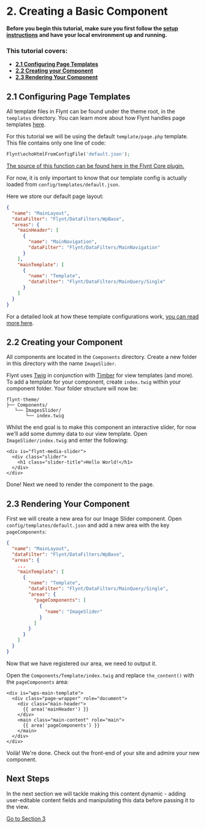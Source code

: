 # 2. Creating a Basic Component

<div class="alert alert-info">
  <strong>Before you begin this tutorial, make sure you first follow the <a href="../setup.md">setup instructions</a> and have your local environment up and running.
  </strong>
</div>

<div class="alert">
  <h3>This tutorial covers:</h3>
  <ul>
    <li><strong><a href="#21-configuring-page-templates">2.1 Configuring Page Templates</a></strong></li>
    <li><strong><a href="#22-creating-your-component">2.2 Creating your Component</a></strong></li>
    <li><strong><a href="#23-rendering-your-component">2.3 Rendering Your Component</a></strong></li>
  </ul>
</div>

## 2.1 Configuring Page Templates
All template files in Flynt can be found under the theme root, in the `templates` directory. You can learn more about how Flynt handles page templates [here](../theme-development/page-templates.md).

For this tutorial we will be using the default `template/page.php` template. This file contains only one line of code:

```php
Flynt\echoHtmlFromConfigFile('default.json');
```

<p><a href="/add-link" class="source-note">The source of this function can be found here in the Flynt Core plugin.</a></p>

For now, it is only important to know that our template config is actually loaded from `config/templates/default.json`.

Here we store our default page layout:

```json
{
  "name": "MainLayout",
  "dataFilter": "Flynt/DataFilters/WpBase",
  "areas": {
    "mainHeader": [
      {
        "name": "MainNavigation",
        "dataFilter": "Flynt/DataFilters/MainNavigation"
      }
    ],
    "mainTemplate": [
      {
        "name": "Template",
        "dataFilter": "Flynt/DataFilters/MainQuery/Single"
      }
    ]
  }
}
```

For a detailed look at how these template configurations work, [you can read more here](../theme-development/page-templates.md).

## 2.2 Creating your Component
All components are located in the `Components` directory. Create a new folder in this directory with the name `ImageSlider`.

Flynt uses [Twig](http://twig.sensiolabs.org/) in conjunction with [Timber](timber.github.io/timber/) for view templates (and more). To add a template for your component, create `index.twig` within your component folder. Your folder structure will now be:

```
flynt-theme/
├── Components/
   └── ImagesSlider/
       └── index.twig
```

Whilst the end goal is to make this component an interactive slider, for now we'll add some dummy data to our view template. Open `ImageSlider/index.twig` and enter the following:

```twig
<div is="flynt-media-slider">
  <div class="slider">
    <h1 class="slider-title">Hello World!</h1>
  </div>
</div>
```

Done! Next we need to render the component to the page.

## 2.3 Rendering Your Component

First we will create a new area for our Image Slider component. Open `config/templates/default.json` and add a new area with the key `pageComponents`:

```json
{
  "name": "MainLayout",
  "dataFilter": "Flynt/DataFilters/WpBase",
  "areas": {
    ...
    "mainTemplate": [
      {
        "name": "Template",
        "dataFilter": "Flynt/DataFilters/MainQuery/Single",
        "areas": {
          "pageComponents": [
            {
              "name": "ImageSlider"
            }
          ]
        }
      }
    ]
  }
}
```

Now that we have registered our area, we need to output it.

Open the `Components/Template/index.twig` and replace `the_content()` with the `pageComponents` area:

```twig
<div is="wps-main-template">
  <div class="page-wrapper" role="document">
    <div class="main-header">
      {{ area('mainHeader') }}
    </div>
    <main class="main-content" role="main">
      {{ area('pageComponents') }}
    </main>
  </div>
</div>
```

Voilà! We're done. Check out the front-end of your site and admire your new component.

<div class="alert alert-steps">
  <h2>Next Steps</h2>

  <p>In the next section we will tackle making this content dynamic - adding user-editable content fields and manipulating this data before passing it to the view.</p>

  <p><a href="dynamic-component.md" class="btn btn-primary">Go to Section 3</a></p>
</div>
